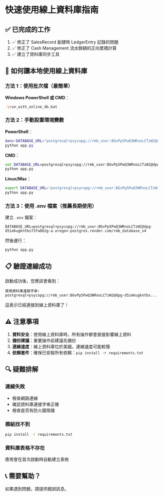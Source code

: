 # 快速使用線上資料庫指南

## ✅ 已完成的工作

1. ✅ 修正了 SalesRecord 創建時 LedgerEntry 記錄的問題
2. ✅ 修正了 Cash Management 流水餘額的正向累積計算
3. ✅ 建立了資料庫同步工具

## 🚀 如何讓本地使用線上資料庫

### 方法 1：使用批次檔（最簡單）

**Windows PowerShell 或 CMD**：
```bash
.\run_with_online_db.bat
```

### 方法 2：手動設置環境變數

**PowerShell**：
```powershell
$env:DATABASE_URL="postgresql+psycopg://rmb_user:BGvPp5PwQ3WRnoLCTzW2@dpg-d5imkugkntbs73fa8b2g-a.oregon-postgres.render.com/rmb_database_v4"
python app.py
```

**CMD**：
```cmd
set DATABASE_URL=postgresql+psycopg://rmb_user:BGvPp5PwQ3WRnoLCTzW2@dpg-d5imkugkntbs73fa8b2g-a.oregon-postgres.render.com/rmb_database_v4
python app.py
```

**Linux/Mac**：
```bash
export DATABASE_URL="postgresql+psycopg://rmb_user:BGvPp5PwQ3WRnoLCTzW2@dpg-d5imkugkntbs73fa8b2g-a.oregon-postgres.render.com/rmb_database_v4"
python app.py
```

### 方法 3：使用 .env 檔案（推薦長期使用）

建立 `.env` 檔案：
```
DATABASE_URL=postgresql+psycopg://rmb_user:BGvPp5PwQ3WRnoLCTzW2@dpg-d5imkugkntbs73fa8b2g-a.oregon-postgres.render.com/rmb_database_v4
```

然後運行：
```bash
python app.py
```

## 📋 驗證連線成功

啟動成功後，您應該會看到：
```
使用資料庫連接字串: postgresql+psycopg://rmb_user:BGvPp5PwQ3WRnoLCTzW2@dpg-d5imkugkntbs...
```

這表示已經連接到線上資料庫了！

## ⚠️ 注意事項

1. **資料安全**：使用線上資料庫時，所有操作都會直接影響線上資料
2. **備份建議**：重要操作前建議先備份
3. **連線速度**：線上資料庫位於美國，連線速度可能較慢
4. **依賴套件**：確保已安裝所有依賴：`pip install -r requirements.txt`

## 🔍 疑難排解

### 連線失敗
- 檢查網路連線
- 確認資料庫連接字串正確
- 檢查是否有防火牆阻擋

### 模組找不到
```bash
pip install -r requirements.txt
```

### 資料庫表格不存在
應用會在首次啟動時自動建立表格

## 📞 需要幫助？

如果遇到問題，請提供錯誤訊息。

